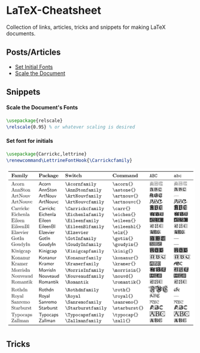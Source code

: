 # LaTeX-Cheatsheet

Collection of links, articles, tricks and snippets for making LaTeX documents.

## Posts/Articles

- [Set Initial Fonts](https://tex.stackexchange.com/a/250479/254874)
- [Scale the Document](https://tex.stackexchange.com/a/70240/254874)

## Snippets

#### Scale the Document's Fonts

```LaTeX
\usepackage{relscale}
\relscale{0.95} % or whatever scaling is desired
```

#### Set font for initials

```LaTeX
\usepackage{Carrickc,lettrine}
\renewcommand\LettrineFontHook{\Carrickcfamily}
```
![Options for Fancy Dropcaps](./images/initials.jpg)

## Tricks
